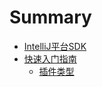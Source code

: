 # Summary
* [IntelliJ平台SDK](welcome.md)
* [快速入门指南](basics.md)
    * [插件类型](basics/types_of_plugins.md)


